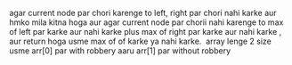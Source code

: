 agar current node par chori karenge to left, right par chori nahi karke aur hmko mila kitna hoga aur agar current node par chorii nahi karenge to max of left par karke aur nahi karke plus max of right par karke aur nahi karke , aur return hoga usme max of of karke ya nahi karke.
​
array lenge 2 size usme arr[0] par with robbery aaru arr[1] par without robbery
